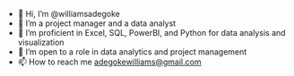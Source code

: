 - 👋 Hi, I’m @williamsadegoke
- 👀 I’m a project manager and a data analyst
- 🌱 I’m proficient in Excel, SQL, PowerBI, and Python for data analysis and visualization
- 💞️ I’m open to a role in data analytics and project management
- 📫 How to reach me adegokewilliams@gmail.com

<!---
williamsadegoke/williamsadegoke is a ✨ special ✨ repository because its `README.md` (this file) appears on your GitHub profile.
You can click the Preview link to take a look at your changes.
--->
